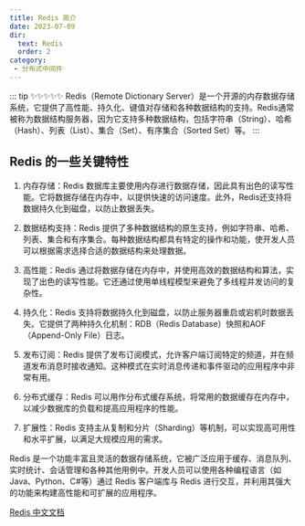 ```yaml
---
title: Redis 简介
date: 2023-07-09
dir:
  text: Redis
  order: 2
category:
 - 分布式中间件
---
```


::: tip ✨✨✨✨✨
Redis（Remote Dictionary Server）是一个开源的内存数据存储系统，它提供了高性能、持久化、键值对存储和各种数据结构的支持。Redis通常被称为数据结构服务器，因为它支持多种数据结构，包括字符串（String）、哈希（Hash）、列表（List）、集合（Set）、有序集合（Sorted Set）等。
:::

<!-- more -->

## Redis 的一些关键特性

1. 内存存储：Redis 数据库主要使用内存进行数据存储，因此具有出色的读写性能。它将数据存储在内存中，以提供快速的访问速度。此外，Redis还支持将数据持久化到磁盘，以防止数据丢失。

2. 数据结构支持：Redis 提供了多种数据结构的原生支持，例如字符串、哈希、列表、集合和有序集合。每种数据结构都具有特定的操作和功能，使开发人员可以根据需求选择合适的数据结构来处理数据。

3. 高性能：Redis 通过将数据存储在内存中，并使用高效的数据结构和算法，实现了出色的读写性能。它还通过使用单线程模型来避免了多线程并发访问的复杂性。

4. 持久化：Redis 支持将数据持久化到磁盘，以防止服务器重启或宕机时数据丢失。它提供了两种持久化机制：RDB（Redis Database）快照和AOF（Append-Only File）日志。

5. 发布订阅：Redis 提供了发布订阅模式，允许客户端订阅特定的频道，并在频道发布消息时接收通知。这种模式在实时消息传递和事件驱动的应用程序中非常有用。

6. 分布式缓存：Redis 可以用作分布式缓存系统，将常用的数据缓存在内存中，以减少数据库的负载和提高应用程序的性能。

7. 扩展性：Redis 支持主从复制和分片（Sharding）等机制，可以实现高可用性和水平扩展，以满足大规模应用的需求。

Redis 是一个功能丰富且灵活的数据存储系统，它被广泛应用于缓存、消息队列、实时统计、会话管理和各种其他用例中。开发人员可以使用各种编程语言（如Java、Python、C#等）通过 Redis 客户端库与 Redis 进行交互，并利用其强大的功能来构建高性能和可扩展的应用程序。

[Redis 中文文档](http://www.redis.cn/documentation.html)